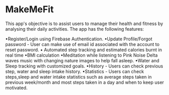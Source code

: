 # MakeMeFit

This app's objective is to assist users to manage their health and fitness by analysing their daily activities. The app has the following features:

•Register/Login  using Firebase Authentication.
•Update Profile/Forgot password -  User can make use of email id associated with the account to reset password.
•	Automated step tracking and estimated calories burnt in real time
•BMI calculation 
•Meditation while listening to Pink Noise Delta waves music with changing nature images to help fall asleep.
•Water and Sleep tracking with customized goals.
•History - Users can check previous step, water and sleep intake history.
•Statistics - Users can check steps,sleep and water intake statistics such as average steps taken in previous week/month and most steps taken in a day and when to keep user motivated.
